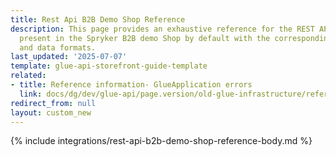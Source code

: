 ```yaml
---
title: Rest Api B2B Demo Shop Reference
description: This page provides an exhaustive reference for the REST API endpoints
  present in the Spryker B2B demo Shop by default with the corresponding parameters
  and data formats.
last_updated: '2025-07-07'
template: glue-api-storefront-guide-template
related:
- title: Reference information- GlueApplication errors
  link: docs/dg/dev/glue-api/page.version/old-glue-infrastructure/reference-information-glueapplication-errors.html
redirect_from: null
layout: custom_new
---
```


{% include integrations/rest-api-b2b-demo-shop-reference-body.md %}
